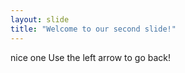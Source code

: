 ```yaml
---
layout: slide
title: "Welcome to our second slide!"
---
```

nice one
Use the left arrow to go back!

